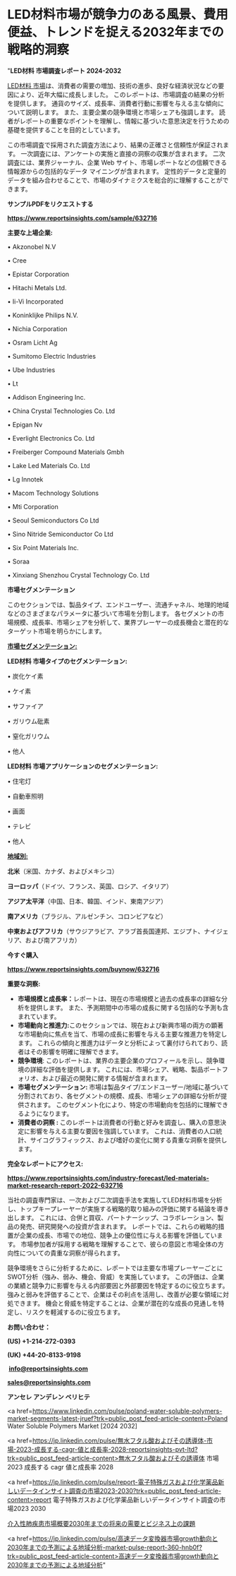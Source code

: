 # LED材料市場が競争力のある風景、費用便益、トレンドを捉える2032年までの戦略的洞察

"<strong>LED材料 市場調査レポート 2024-2032</strong>

<a href=https://www.reportsinsights.com/sample/632716>LED材料 市場</a>は、消費者の需要の増加、技術の進歩、良好な経済状況などの要因により、近年大幅に成長しました。 このレポートは、市場調査の結果の分析を提供します。 通貨のサイズ、成長率、消費者行動に影響を与える主な傾向について説明します。 また、主要企業の競争環境と市場シェアも強調します。 読者がレポートの重要なポイントを理解し、情報に基づいた意思決定を行うための基礎を提供することを目的としています。

この市場調査で採用された調査方法により、結果の正確さと信頼性が保証されます。 一次調査には、アンケートの実施と直接の洞察の収集が含まれます。 二次調査には、業界ジャーナル、企業 Web サイト、市場レポートなどの信頼できる情報源からの包括的なデータ マイニングが含まれます。 定性的データと定量的データを組み合わせることで、市場のダイナミクスを総合的に理解することができます。

<strong><b>サンプルPDFをリクエストする</b></strong>

<a href=https://www.reportsinsights.com/sample/632716><strong><u>https://www.reportsinsights.com/sample/632716</u></strong></a>

<strong>主要な上場企業:</strong>

• Akzonobel N.V

• Cree

• Epistar Corporation

• Hitachi Metals Ltd.

• Ii-Vi Incorporated

• Koninklijke Philips N.V.

• Nichia Corporation

• Osram Licht Ag

• Sumitomo Electric Industries

• Ube Industries

• Lt

• Addison Engineering Inc.

• China Crystal Technologies Co. Ltd

• Epigan Nv

• Everlight Electronics Co. Ltd

• Freiberger Compound Materials Gmbh

• Lake Led Materials Co. Ltd

• Lg Innotek

• Macom Technology Solutions

• Mti Corporation

• Seoul Semiconductors Co Ltd

• Sino Nitride Semiconductor Co Ltd

• Six Point Materials Inc.

• Soraa

• Xinxiang Shenzhou Crystal Technology Co. Ltd

<strong>市場セグメンテーション</strong>

このセクションでは、製品タイプ、エンドユーザー、流通チャネル、地理的地域などのさまざまなパラメータに基づいて市場を分割します。 各セグメントの市場規模、成長率、市場シェアを分析して、業界プレーヤーの成長機会と潜在的なターゲット市場を明らかにします。

<strong><u>市場セグメンテーション</u></strong><strong><u>:</u></strong>

<strong>LED材料 市場タイプのセグメンテーション:</strong>

• 炭化ケイ素

• ケイ素

• サファイア

• ガリウム砒素

• 窒化ガリウム

• 他人

<strong>LED材料 市場アプリケーションのセグメンテーション:</strong>

• 住宅灯

• 自動車照明

• 画面

• テレビ

• 他人

<strong><u>地域別</u></strong><strong><u>:</u></strong>

<strong>北米</strong>（米国、カナダ、およびメキシコ）

<strong>ヨーロッパ</strong>（ドイツ、フランス、英国、ロシア、イタリア）

<strong>アジア太平洋</strong>（中国、日本、韓国、インド、東南アジア）

<strong>南アメリカ</strong>（ブラジル、アルゼンチン、コロンビアなど）

<strong>中東およびアフリカ</strong>（サウジアラビア、アラブ首長国連邦、エジプト、ナイジェリア、および南アフリカ）

<strong>今すぐ購入</strong>

<a href=https://www.reportsinsights.com/buynow/632716><strong><u>https://www.reportsinsights.com/buynow/632716</u></strong></a>

<strong>重要な洞察:</strong>
<ul>
  <li><strong>市場規模と成長率：</strong>レポートは、現在の市場規模と過去の成長率の詳細な分析を提供します。 また、予測期間中の市場の成長に関する包括的な予測も含まれています。</li>
  <li><strong>市場動向と推進力:</strong>このセクションでは、現在および新興市場の両方の顕著な市場動向に焦点を当て、市場の成長に影響を与える主要な推進力を特定します。 これらの傾向と推進力はデータと分析によって裏付けられており、読者はその影響を明確に理解できます。</li>
  <li><strong>競争環境</strong>: このレポートは、業界の主要企業のプロフィールを示し、競争環境の詳細な評価を提供します。 これには、市場シェア、戦略、製品ポートフォリオ、および最近の開発に関する情報が含まれます。</li>
  <li><strong>市場セグメンテーション: </strong>市場は製品タイプ/エンドユーザー/地域に基づいて分割されており、各セグメントの規模、成長、市場シェアの詳細な分析が提供されます。 このセグメント化により、特定の市場動向を包括的に理解できるようになります。</li>
  <li><strong>消費者の洞察 : </strong>このレポートは消費者の行動と好みを調査し、購入の意思決定に影響を与える主要な要因を強調しています。 これは、消費者の人口統計、サイコグラフィックス、および嗜好の変化に関する貴重な洞察を提供します。</li>
</ul>
<strong>完全なレポートにアクセス:</strong>

<a href=https://www.reportsinsights.com/industry-forecast/led-materials-market-research-report-2022-632716><strong><u><b>https://www.reportsinsights.com/industry-forecast/led-materials-market-research-report-2022-632716</b></u></strong></a>

当社の調査専門家は、一次および二次調査手法を実施してLED材料市場を分析し、トップキープレーヤーが実施する戦略的取り組みの評価に関する結論を導き出します。 これには、合併と買収、パートナーシップ、コラボレーション、製品の発売、研究開発への投資が含まれます。 レポートでは、これらの戦略的措置が企業の成長、市場での地位、競争上の優位性に与える影響を評価しています。 市場参加者が採用する戦略を理解することで、彼らの意図と市場全体の方向性についての貴重な洞察が得られます。

競争環境をさらに分析するために、レポートでは主要な市場プレーヤーごとにSWOT分析（強み、弱み、機会、脅威）を実施しています。 この評価は、企業の業績と競争力に影響を与える内部要因と外部要因を特定するのに役立ちます。 強みと弱みを評価することで、企業はその利点を活用し、改善が必要な領域に対処できます。 機会と脅威を特定することは、企業が潜在的な成長の見通しを特定し、リスクを軽減するのに役立ちます。

<strong>お問い合わせ：</strong>

<strong>(US) +1-214-272-0393</strong>

<strong>(UK) +44-20-8133-9198</strong>

<strong> </strong><a href=info@reportsinsights.com><strong><u>info@reportsinsights.com</u></strong></a>

<a href=sales@reportsinsights.com><strong><u>sales@reportsinsights.com</u></strong></a>

<strong>アンセレ アンデレン ベリヒテ</strong>

<a href=https://www.linkedin.com/pulse/poland-water-soluble-polymers-market-segments-latest-jruef?trk=public_post_feed-article-content>Poland Water Soluble Polymers Market [2024 2032]</a>

<a href=https://jp.linkedin.com/pulse/無水フタル酸およびその誘導体-市場-2023-成長する-cagr-値と成長率-2028-reportsinsights-pvt-ltd?trk=public_post_feed-article-content>無水フタル酸およびその誘導体 市場 2023 成長する cagr 値と成長率 2028</a>

<a href=https://jp.linkedin.com/pulse/report-電子特殊ガスおよび化学薬品新しいデータインサイト調査の市場2023-2030?trk=public_post_feed-article-content>report 電子特殊ガスおよび化学薬品新しいデータインサイト調査の市場2023 2030</a>

<a href=https://www.linkedin.com/pulse/介入性肺疾患市場概要2030年までの将来の需要とビジネス上の課題-healthscope-news-245-rre0f/>介入性肺疾患市場概要2030年までの将来の需要とビジネス上の課題</a>

<a href=https://jp.linkedin.com/pulse/高速データ変換器市場growth動向と2030年までの予測による地域分析-market-pulse-report-360-hnb0f?trk=public_post_feed-article-content>高速データ変換器市場growth動向と2030年までの予測による地域分析</a>"
